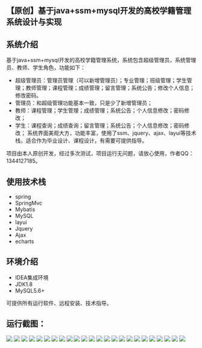 ## 【原创】基于java+ssm+mysql开发的高校学籍管理系统设计与实现

## 系统介绍

基于java+ssm+mysql开发的高校学籍管理系统，系统包含超级管理员，系统管理员、教师、学生角色，功能如下：
- 超级管理员：管理员管理（可以新增管理员）；专业管理；班级管理；学生管理；教师管理；课程管理；成绩管理；留言管理；系统公告；修改个人信息；修改密码。
- 管理员：和超级管理功能基本一致，只是少了新增管理员；
- 教师：课程管理；学生管理；成绩管理；系统公告；个人信息修改；密码修改；
- 学生：课程查询；成绩查询；留言管理；系统公告；个人信息修改；密码修改；
系统界面美观大方，功能丰富，使用了ssm、jquery、ajax、layui等技术栈，适合作为毕业设计、课程设计，有需要可提供指导。

项目由本人原创开发，经过多次测试，项目运行无问题，请放心使用，作者QQ：1344127185。

## 使用技术栈

- spring
- SpringMvc
- Mybatis
- MySQL
- layui
- Jquery
- Ajax
- echarts

## 环境介绍

- IDEA集成环境
- JDK1.8
- MySQL5.6+

可提供所有运行软件、远程安装、技术指导。

## 运行截图：
![](https://github.com/itcoderyhl/SchoolRoll/blob/main/images/1.png)
![](https://github.com/itcoderyhl/SchoolRoll/blob/main/images/2.png)
![](https://github.com/itcoderyhl/SchoolRoll/blob/main/images/3.png)
![](https://github.com/itcoderyhl/SchoolRoll/blob/main/images/4.png)
![](https://github.com/itcoderyhl/SchoolRoll/blob/main/images/5.png)
![](https://github.com/itcoderyhl/SchoolRoll/blob/main/images/6.png)
![](https://github.com/itcoderyhl/SchoolRoll/blob/main/images/7.png)
![](https://github.com/itcoderyhl/SchoolRoll/blob/main/images/8.png)
![](https://github.com/itcoderyhl/SchoolRoll/blob/main/images/9.png)
![](https://github.com/itcoderyhl/SchoolRoll/blob/main/images/10.png)
![](https://github.com/itcoderyhl/SchoolRoll/blob/main/images/11.png)
![](https://github.com/itcoderyhl/SchoolRoll/blob/main/images/12.png)
![](https://github.com/itcoderyhl/SchoolRoll/blob/main/images/13.png)
![](https://github.com/itcoderyhl/SchoolRoll/blob/main/images/14.png)
![](https://github.com/itcoderyhl/SchoolRoll/blob/main/images/15.png)
![](https://github.com/itcoderyhl/SchoolRoll/blob/main/images/16.png)
![](https://github.com/itcoderyhl/SchoolRoll/blob/main/images/17.png)
![](https://github.com/itcoderyhl/SchoolRoll/blob/main/images/18.png)
![](https://github.com/itcoderyhl/SchoolRoll/blob/main/images/19.png)
![](https://github.com/itcoderyhl/SchoolRoll/blob/main/images/20.png)
![](https://github.com/itcoderyhl/SchoolRoll/blob/main/images/21.png)
![](https://github.com/itcoderyhl/SchoolRoll/blob/main/images/22.png)
![](https://github.com/itcoderyhl/SchoolRoll/blob/main/images/23.png)
![](https://github.com/itcoderyhl/SchoolRoll/blob/main/images/24.png)



